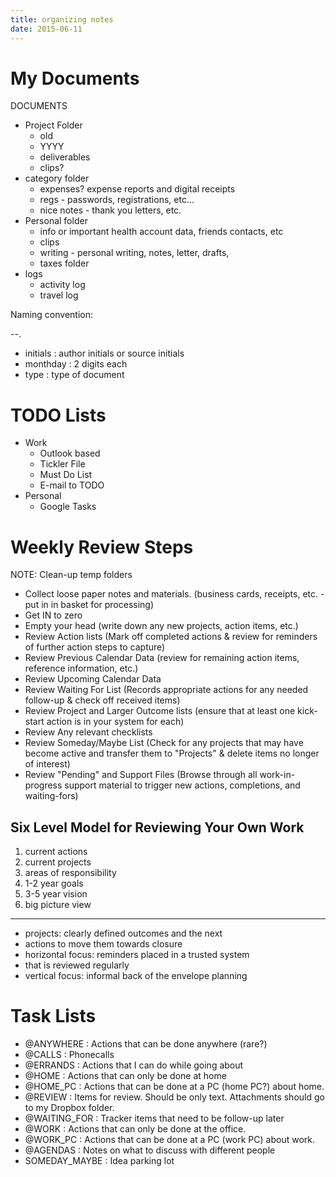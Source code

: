 ```yaml
---
title: organizing notes
date: 2015-06-11
---
```


# My Documents

DOCUMENTS

- Project Folder
  - old
  - YYYY
  - deliverables
  - clips?
- category folder
  - expenses? expense reports and digital receipts
  - regs - passwords, registrations, etc...
  - nice notes - thank you letters, etc.
- Personal folder
  - info or important
    health account data, friends contacts, etc
  - clips
  - writing - personal writing, notes, letter, drafts,
  - taxes <year>
  <year> folder
- logs
  - activity log
  - travel log


Naming convention:

<initials>-<month><day>-<type>.<ext>

- initials : author initials or source initials
- monthday : 2 digits each
- type : type of document


# TODO Lists

- Work
  - Outlook based
  - Tickler File
  - Must Do List
  - E-mail to TODO
- Personal
  - Google Tasks

# Weekly Review Steps

NOTE: Clean-up temp folders


* Collect loose paper notes and materials.  (business cards, receipts, etc. - put in in basket for processing)
* Get IN to zero
* Empty your head (write down any new projects, action items, etc.)
* Review Action lists (Mark off completed actions & review for reminders of further action steps to capture)
* Review Previous Calendar Data (review for remaining action items, reference information, etc.)
* Review Upcoming Calendar Data
* Review Waiting For List (Records appropriate actions for any needed follow-up & check off received items)
* Review Project and Larger Outcome lists (ensure that at least one kick-start action is in your system for each)
* Review Any relevant checklists
* Review Someday/Maybe List  (Check for any projects that may have become active and transfer them to "Projects" & delete items no longer of interest)
* Review "Pending" and Support Files  (Browse through all work-in-progress support material to trigger new actions, completions, and waiting-fors)

## Six Level Model for Reviewing Your Own Work

1. current actions
2. current projects
3. areas of responsibility
4. 1-2 year goals
5. 3-5 year vision
6. big picture view

* * *


* projects: clearly defined outcomes and the next
* actions to move them towards closure
* horizontal focus: reminders placed in a trusted system
* that is reviewed regularly
* vertical focus: informal back of the envelope planning


# Task Lists

- @ANYWHERE : Actions that can be done anywhere (rare?)
- @CALLS : Phonecalls
- @ERRANDS : Actions that I can do while going about
- @HOME : Actions that can only be done at home
- @HOME_PC : Actions that can be done at a PC (home PC?) about home.
- @REVIEW : Items for review. Should be only text. Attachments should go to
  my Dropbox folder.
- @WAITING_FOR : Tracker items that need to be follow-up later
- @WORK : Actions that can only be done at the office.
- @WORK_PC : Actions that can be done at a PC (work PC) about work.
- @AGENDAS : Notes on what to discuss with different people
- SOMEDAY_MAYBE : Idea parking lot

